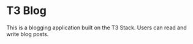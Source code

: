 # T3 Blog

This is a blogging application built on the T3 Stack. Users can read and write blog posts.
